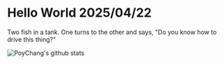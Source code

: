 # Hello World 2025/04/22

Two fish in a tank. One turns to the other and says, "Do you know how to drive this thing?"

![PoyChang's github stats](https://github-readme-stats.vercel.app/api?username=poychang&show_icons=true&theme=dracula)
